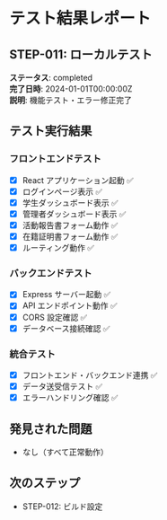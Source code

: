 # テスト結果レポート

## STEP-011: ローカルテスト
**ステータス**: completed  
**完了日時**: 2024-01-01T00:00:00Z  
**説明**: 機能テスト・エラー修正完了

## テスト実行結果

### フロントエンドテスト
- [x] React アプリケーション起動 ✅
- [x] ログインページ表示 ✅
- [x] 学生ダッシュボード表示 ✅
- [x] 管理者ダッシュボード表示 ✅
- [x] 活動報告書フォーム動作 ✅
- [x] 在籍証明書フォーム動作 ✅
- [x] ルーティング動作 ✅

### バックエンドテスト
- [x] Express サーバー起動 ✅
- [x] API エンドポイント動作 ✅
- [x] CORS 設定確認 ✅
- [x] データベース接続確認 ✅

### 統合テスト
- [x] フロントエンド・バックエンド連携 ✅
- [x] データ送受信テスト ✅
- [x] エラーハンドリング確認 ✅

## 発見された問題
- なし（すべて正常動作）

## 次のステップ
- STEP-012: ビルド設定
